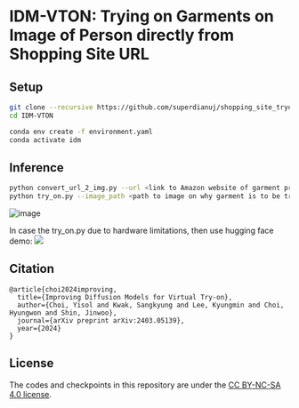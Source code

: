 
<h1>IDM-VTON: Trying on Garments on Image of Person directly from Shopping Site URL </h1>


## Setup

```bash
git clone --recursive https://github.com/superdianuj/shopping_site_tryon.git
cd IDM-VTON

conda env create -f environment.yaml
conda activate idm
```

## Inference

```bash
python convert_url_2_img.py --url <link to Amazon website of garment product>
python try_on.py --image_path <path to image on why garment is to be tried on>
```


![image](https://github.com/superdianuj/IDM-VTON/assets/47445756/aea343f4-f9d9-4180-93ca-779b2192e2f3)


In case the try_on.py due to hardware limitations, then use hugging face demo: <a href='https://huggingface.co/spaces/yisol/IDM-VTON'><img src='https://img.shields.io/badge/%F0%9F%A4%97%20Hugging%20Face-Demo-yellow'></a>


## Citation
```
@article{choi2024improving,
  title={Improving Diffusion Models for Virtual Try-on},
  author={Choi, Yisol and Kwak, Sangkyung and Lee, Kyungmin and Choi, Hyungwon and Shin, Jinwoo},
  journal={arXiv preprint arXiv:2403.05139},
  year={2024}
}
```



## License
The codes and checkpoints in this repository are under the [CC BY-NC-SA 4.0 license](https://creativecommons.org/licenses/by-nc-sa/4.0/legalcode).


